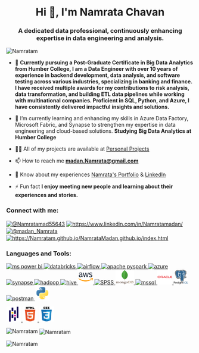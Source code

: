 <h1 align="center">Hi 👋, I'm Namrata Chavan</h1>
<h3 align="center">A dedicated data professional, continuously enhancing expertise in data engineering and analysis.</h3>

<p align="left"> <img src="https://komarev.com/ghpvc/?username=Namratam&label=Profile%20views&color=0e75b6&style=flat" alt="Namratam" /> </p>

- 🔭 **Currently pursuing a Post-Graduate Certificate in Big Data Analytics from Humber College, I am a Data Engineer with over 10 years of experience in backend development, data analysis, and software testing across various industries, specializing in banking and finance. I have received multiple awards for my contributions to risk analysis, data transformation, and building ETL data pipelines while working with multinational companies. Proficient in SQL, Python, and Azure, I have consistently delivered impactful insights and solutions.**

- 🌱 I’m currently learning and enhancing my skills in Azure Data Factory, Microsoft Fabric, and Synapse to strengthen my expertise in data engineering and cloud-based solutions. **Studying Big Data Analytics at Humber College**

- 👨‍💻 All of my projects are available at [Personal Projects](https://Namratam.github.io/NamrataMadan.github.io/projects.html)

- 📫 How to reach me **madan.Namrata@gmail.com**

- 📄 Know about my experiences [Namrata's Portfolio](https://Namratam.github.io/NamrataMadan.github.io/resume.html) & [LinkedIn](https://www.linkedin.com/in/Namratamadan/)

- ⚡ Fun fact **I enjoy meeting new people and learning about their experiences and stories.**

<!--
<p align="left"> <a href="https://github.com/ryo-ma/github-profile-trophy"><img src="https://github-profile-trophy.vercel.app/?username=Namratam" alt="Namratam" /></a> </p>
-->

<h3 align="left">Connect with me:</h3>
<p align="left">
<a href="https://twitter.com/@Namratamad55643" target="blank"><img align="center" src="https://raw.githubusercontent.com/rahuldkjain/github-profile-readme-generator/master/src/images/icons/Social/twitter.svg" alt="@Namratamad55643" height="30" width="40" /></a>
<a href="https://www.linkedin.com/in/Namratamadan/" target="blank"><img align="center" src="https://raw.githubusercontent.com/rahuldkjain/github-profile-readme-generator/master/src/images/icons/Social/linked-in-alt.svg" alt="https://www.linkedin.com/in/Namratamadan/" height="30" width="40" /></a>
<a href="https://www.hackerrank.com/madan_Namrata" target="blank"><img align="center" src="https://raw.githubusercontent.com/rahuldkjain/github-profile-readme-generator/master/src/images/icons/Social/hackerrank.svg" alt="@madan_Namrata" height="30" width="40" /></a>
<a href="https://Namratam.github.io/NamrataMadan.github.io/index.html" target="blank"><img align="center" src="https://raw.githubusercontent.com/rahuldkjain/github-profile-readme-generator/master/src/images/icons/Social/rss.svg" alt="https://Namratam.github.io/NamrataMadan.github.io/index.html" height="30" width="40" /></a>
</p>


<h3 align="left">Languages and Tools:</h3>
<p align="left"> 

<a href="https://www.microsoft.com/en-us/power-platform/products/power-bi" target="_blank" rel="noreferrer"> <img src="https://upload.wikimedia.org/wikipedia/commons/c/cf/New_Power_BI_Logo.svg" alt="ms power bi" width="40" height="40"/> </a> 
<a href="https://www.databricks.com/" target="_blank" rel="noreferrer"> <img src="https://upload.wikimedia.org/wikipedia/commons/6/63/Databricks_Logo.png" alt="databricks" width="80" height="40"/> </a> 
<a href="https://airflow.apache.org/" target="_blank" rel="noreferrer"> <img src="https://upload.wikimedia.org/wikipedia/commons/d/de/AirflowLogo.png" alt="airflow" width="100" height="40"/> </a> 
<a href="https://spark.apache.org/docs/latest/api/python/index.html" target="_blank" rel="noreferrer"> <img src="https://upload.wikimedia.org/wikipedia/commons/f/f3/Apache_Spark_logo.svg" alt="apache pyspark" width="50" height="40"/> </a> 
<a href="https://azure.microsoft.com/en-in/" target="_blank" rel="noreferrer"> <img src="https://www.vectorlogo.zone/logos/microsoft_azure/microsoft_azure-icon.svg" alt="azure" width="40" height="40"/> </a> 
<a href="https://azure.microsoft.com/en-ca/products/synapse-analytics/" target="_blank" rel="noreferrer"> <img src="https://logowik.com/content/uploads/images/azure-synapse-analytics6078.jpg" alt="synapse" width="50" height="40"/> </a> 
<a href="https://hadoop.apache.org/" target="_blank" rel="noreferrer"> <img src="https://www.vectorlogo.zone/logos/apache_hadoop/apache_hadoop-icon.svg" alt="hadoop" width="40" height="40"/> </a> 
<a href="https://www.tableau.com/" target="_blank" rel="noreferrer"> <img src="https://upload.wikimedia.org/wikipedia/commons/4/4b/Tableau_Logo.png" alt="hive" width="140" height="30"/> </a> 
<a href="https://aws.amazon.com" target="_blank" rel="noreferrer"> <img src="https://raw.githubusercontent.com/devicons/devicon/master/icons/amazonwebservices/amazonwebservices-original-wordmark.svg" alt="aws" width="40" height="40"/> </a> 
<a href="https://www.ibm.com/spss" target="_blank" rel="noreferrer"> <img src="https://upload.wikimedia.org/wikipedia/commons/e/ea/SPSS_logo.svg" alt="SPSS" width="40" height="40"/> </a> 
<a href="https://www.mongodb.com/" target="_blank" rel="noreferrer"> <img src="https://raw.githubusercontent.com/devicons/devicon/master/icons/mongodb/mongodb-original-wordmark.svg" alt="mongodb" width="50" height="40"/> </a> 
<a href="https://www.microsoft.com/en-us/sql-server" target="_blank" rel="noreferrer"> <img src="https://www.svgrepo.com/show/303229/microsoft-sql-server-logo.svg" alt="mssql" width="50" height="40"/> </a> 
<a href="https://www.oracle.com/" target="_blank" rel="noreferrer"> <img src="https://raw.githubusercontent.com/devicons/devicon/master/icons/oracle/oracle-original.svg" alt="oracle" width="40" height="40"/> </a> 
<a href="https://www.postgresql.org" target="_blank" rel="noreferrer"> <img src="https://raw.githubusercontent.com/devicons/devicon/master/icons/postgresql/postgresql-original-wordmark.svg" alt="postgresql" width="40" height="40"/> </a> 
<a href="https://postman.com" target="_blank" rel="noreferrer"> <img src="https://www.vectorlogo.zone/logos/getpostman/getpostman-icon.svg" alt="postman" width="40" height="40"/> </a> 
<a href="https://www.python.org" target="_blank" rel="noreferrer"> <img src="https://raw.githubusercontent.com/devicons/devicon/master/icons/python/python-original.svg" alt="python" width="40" height="40"/> </a> </p>
<a href="https://pandas.pydata.org/" target="_blank" rel="noreferrer"> <img src="https://raw.githubusercontent.com/devicons/devicon/2ae2a900d2f041da66e950e4d48052658d850630/icons/pandas/pandas-original.svg" alt="pandas" width="40" height="40"/> </a> 
<a href="https://www.w3.org/html/" target="_blank" rel="noreferrer"> <img src="https://raw.githubusercontent.com/devicons/devicon/master/icons/html5/html5-original-wordmark.svg" alt="html5" width="40" height="40"/> </a> 
<a href="https://www.w3schools.com/css/" target="_blank" rel="noreferrer"> <img src="https://raw.githubusercontent.com/devicons/devicon/master/icons/css3/css3-original-wordmark.svg" alt="css3" width="40" height="40"/> </a> 

<p><img align="left" src="https://github-readme-stats.vercel.app/api/top-langs?username=Namratam&show_icons=true&locale=en&layout=compact" alt="Namratam" /></p>

<p>&nbsp;<img align="center" src="https://github-readme-stats.vercel.app/api?username=Namratam&show_icons=true&locale=en" alt="Namratam" /></p>

<p><img align="center" src="https://github-readme-streak-stats.herokuapp.com/?user=Namratam&" alt="Namratam" /></p>
